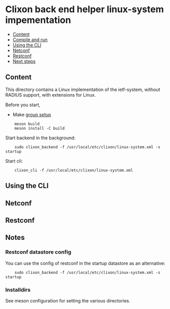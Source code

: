 # Clixon back end helper linux-system impementation

  * [Content](#content)
  * [Compile and run](#compile)
  * [Using the CLI](#using-the-cli)
  * [Netconf](#netconf)	
  * [Restconf](#restconf)
  * [Next steps](#next-steps)
  
## Content

This directory contains a Linux implementation of the ietf-system,
without RADIUS support, with extensions for Linux.

Before you start,
* Make [group setup](https://github.com/clicon/clixon/blob/master/doc/FAQ.md#do-i-need-to-setup-anything)

```
    meson build
    meson install -C build
```
Start backend in the background:
```
    sudo clixon_backend -f /usr/local/etc/clixon/linux-system.xml -s startup
```

Start cli:
```
    clixon_cli -f /usr/local/etc/clixon/linux-system.xml
```

## Using the CLI


## Netconf


## Restconf


## Notes

### Restconf datastore config 

You can use the config of restconf in the startup datastore as an alternative:
```
    sudo clixon_backend -f /usr/local/etc/clixon/linux-system.xml -s startup
```

### Installdirs

See meson configuration for setting the various directories.
